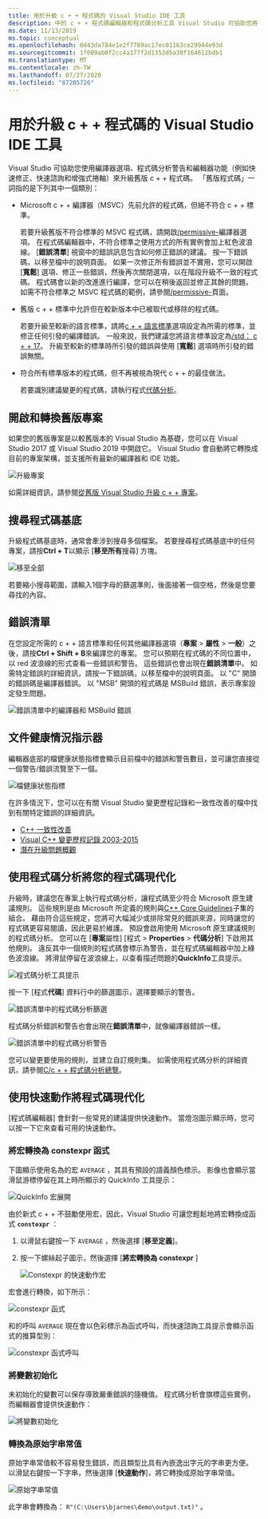 ```yaml
---
title: 用於升級 c + + 程式碼的 Visual Studio IDE 工具
description: 中的 c + + 程式碼編輯器和程式碼分析工具 Visual Studio 可協助您將 c + + 程式碼基底現代化。
ms.date: 11/13/2019
ms.topic: conceptual
ms.openlocfilehash: 0d43da784e1e2f7789ac17ec01163ce29944e93d
ms.sourcegitcommit: 1f009ab0f2cc4a177f2d1353d5a38f164612bdb1
ms.translationtype: MT
ms.contentlocale: zh-TW
ms.lasthandoff: 07/27/2020
ms.locfileid: "87205726"
---
```

# <a name="visual-studio-ide-tools-for-upgrading-c-code"></a>用於升級 c + + 程式碼的 Visual Studio IDE 工具

Visual Studio 可協助您使用編譯器選項、程式碼分析警告和編輯器功能（例如快速修正、快速諮詢和增強式捲軸）來升級舊版 c + + 程式碼。 「舊版程式碼」一詞指的是下列其中一個類別：

- Microsoft c + + 編譯器（MSVC）先前允許的程式碼，但絕不符合 c + + 標準。

   若要升級舊版不符合標準的 MSVC 程式碼，請開啟[/permissive-](../build/reference/permissive-standards-conformance.md)編譯器選項。 在程式碼編輯器中，不符合標準之使用方式的所有實例會加上紅色波浪線。 [**錯誤清單**] 視窗中的錯誤訊息包含如何修正錯誤的建議。 按一下錯誤碼，以移至檔中的說明頁面。 如果一次修正所有錯誤並不實用，您可以開啟 [**寬鬆**] 選項、修正一些錯誤，然後再次關閉選項，以在階段升級不一致的程式碼。 程式碼會以新的改進進行編譯，您可以在稍後返回並修正其餘的問題。 如需不符合標準之 MSVC 程式碼的範例，請參閱[/permissive-](../build/reference/permissive-standards-conformance.md)頁面。

- 舊版 c + + 標準中允許但在較新版本中已被取代或移除的程式碼。

   若要升級至較新的語言標準，請將[c + + 語言標準](../build/reference/std-specify-language-standard-version.md)選項設定為所需的標準，並修正任何引發的編譯錯誤。 一般來說，我們建議您將語言標準設定為[/std： c + + 17](../build/reference/std-specify-language-standard-version.md)。 升級至較新的標準時所引發的錯誤與使用 [**寬鬆**] 選項時所引發的錯誤無關。

- 符合所有標準版本的程式碼，但不再被視為現代 c + + 的最佳做法。

   若要識別建議變更的程式碼，請執行程式[代碼分析](/cpp/code-quality/code-analysis-for-c-cpp-overview)。

## <a name="open-and-convert-a-legacy-project"></a>開啟和轉換舊版專案

如果您的舊版專案是以較舊版本的 Visual Studio 為基礎，您可以在 Visual Studio 2017 或 Visual Studio 2019 中開啟它。 Visual Studio 會自動將它轉換成目前的專案架構，並支援所有最新的編譯器和 IDE 功能。

![升級專案](media/upgrade-dialog-v142.png "升級專案")

如需詳細資訊，請參閱[從舊版 Visual Studio 升級 c + + 專案](upgrading-projects-from-earlier-versions-of-visual-cpp.md)。

## <a name="search-the-code-base"></a>搜尋程式碼基底

升級程式碼基底時，通常會牽涉到搜尋多個檔案。 若要搜尋程式碼基底中的任何專案，請按**Ctrl + T**以顯示 [**移至所有**搜尋] 方塊。

![移至全部](media/go-to-all.png "移至全部")

若要縮小搜尋範圍，請輸入1個字母的篩選準則，後面接著一個空格，然後是您要尋找的內容。

## <a name="error-list"></a>錯誤清單

在您設定所需的 c + + 語言標準和任何其他編譯器選項（**專案**  >  **屬性**  >  **一般**）之後，請按**Ctrl + Shift + B**來編譯您的專案。 您可以預期在程式碼的不同位置中，以 red 波浪線的形式查看一些錯誤和警告。 這些錯誤也會出現在**錯誤清單**中。 如需特定錯誤的詳細資訊，請按一下錯誤碼，以移至檔中的說明頁面。 以 "C" 開頭的錯誤碼是編譯器錯誤。 以 "MSB" 開頭的程式碼是 MSBuild 錯誤，表示專案設定發生問題。

![錯誤清單中的編譯器和 MSBuild 錯誤](media/compiler-error-list.png "錯誤清單中的編譯器和 MSBuild 錯誤")

## <a name="document-health-indicator"></a>文件健康情況指示器

編輯器底部的檔健康狀態指標會顯示目前檔中的錯誤和警告數目，並可讓您直接從一個警告/錯誤流覽至下一個。

![檔健康狀態指標](media/document-health-indicator.png "檔健康狀態指標")

在許多情況下，您可以在有關 Visual Studio 變更歷程記錄和一致性改善的檔中找到有關特定錯誤的詳細資訊。

- [C++ 一致性改善](../overview/cpp-conformance-improvements.md)
- [Visual C++ 變更歷程記錄 2003-2015](visual-cpp-change-history-2003-2015.md)
- [潛在升級問題概觀](overview-of-potential-upgrade-issues-visual-cpp.md)

## <a name="use-code-analysis-to-modernize-your-code"></a>使用程式碼分析將您的程式碼現代化

升級時，建議您在專案上執行程式碼分析，讓程式碼至少符合 Microsoft 原生建議規則。 這些規則是由 Microsoft 所定義的規則與[C++ Core Guidelines](https://isocpp.github.io/CppCoreGuidelines/CppCoreGuidelines)子集的組合。 藉由符合這些規定，您將可大幅減少或排除常見的錯誤來源，同時讓您的程式碼更容易閱讀，因此更易於維護。 預設會啟用使用 Microsoft 原生建議規則的程式碼分析。 您可以在 [**專案**屬性] [程式  >  **Properties**  >  **代碼分析**] 下啟用其他規則。 違反其中一個規則的程式碼會標示為警告，並在程式碼編輯器中加上綠色波浪線。 將滑鼠停留在波浪線上，以查看描述問題的**QuickInfo**工具提示。

![程式碼分析工具提示](media/code-analysis-tooltip.png "程式碼分析警告")

按一下 [程式**代碼**] 資料行中的篩選圖示，選擇要顯示的警告。

![錯誤清單中的程式碼分析篩選](media/code-analysis-filter.png "錯誤清單中的程式碼分析篩選")

程式碼分析錯誤和警告也會出現在**錯誤清單**中，就像編譯器錯誤一樣。

![錯誤清單中的程式碼分析警告](media/code-analysis-error-list.png "錯誤清單中的程式碼分析警告")

您可以變更要使用的規則，並建立自訂規則集。 如需使用程式碼分析的詳細資訊，請參閱[C/c + + 程式碼分析總覽](/cpp/code-quality/code-analysis-for-c-cpp-overview)。

## <a name="use-quick-actions-to-modernize-code"></a>使用快速動作將程式碼現代化

[程式碼編輯器] 會針對一些常見的建議提供快速動作。 當燈泡圖示顯示時，您可以按一下它來查看可用的快速動作。

### <a name="convert-macros-to-constexpr-functions"></a>將宏轉換為 constexpr 函式

下圖顯示使用名為的宏 `AVERAGE` ，其具有預設的語義顏色標示。 影像也會顯示當滑鼠游標停留在其上時所顯示的 QuickInfo 工具提示：

![QuickInfo 宏展開](media/macro-expansion-quick-info.png "QuickInfo 工具提示宏展開")

由於新式 c + + 不鼓勵使用宏，因此，Visual Studio 可讓您輕鬆地將宏轉換成函式 **`constexpr`** ：

1. 以滑鼠右鍵按一下 `AVERAGE` ，然後選擇 [**移至定義**]。
2. 按一下螺絲起子圖示，然後選擇 [**將宏轉換為 constexpr** ]

   ![Constexpr 的快速動作宏](media/quick-action-macro-to-constexpr.png "Constexpr 的快速動作宏")

宏會進行轉換，如下所示：

![constexpr 函式](media/constexpr-function.png "constexpr 函式")

和的呼叫 `AVERAGE` 現在會以色彩標示為函式呼叫，而快速諮詢工具提示會顯示函式的推算型別：

![constexpr 函式呼叫](media/constexpr-function-call.png "constexpr 函式呼叫")

### <a name="initialize-variables"></a>將變數初始化

未初始化的變數可以保存導致嚴重錯誤的隨機值。 程式碼分析會旗標這些實例，而編輯器會提供快速動作：

![將變數初始化](media/init-variable.png "初始化變數快速動作")

### <a name="convert-to-raw-string-literal"></a>轉換為原始字串常值

原始字串常值較不容易發生錯誤，而且類型比具有內嵌逸出字元的字串更方便。 以滑鼠右鍵按一下字串，然後選擇 [**快速動作**]，將它轉換成原始字串常值。

![原始字串常值](media/raw-string-literal.png "原始字串常值")

此字串會轉換為： `R"(C:\Users\bjarnes\demo\output.txt)"` 。

